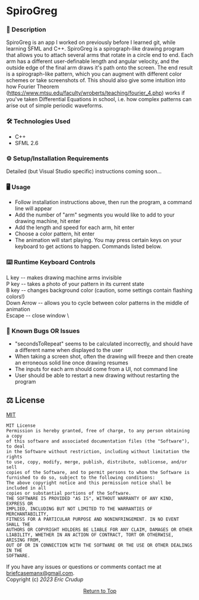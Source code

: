 # SpiroGreg

### 📖 Description
SpiroGreg is an app I worked on previously before I learned git, while learning SFML and C++. SpiroGreg is a spirograph-like drawing program that allows you to attach several arms that rotate in a circle end to end. Each arm has a different user-definable length and angular velocity, and the outside edge of the final arm draws it's path onto the screen. The end result is a spirograph-like pattern, which you can augment with different color schemes or take screenshots of. This should also give some intuition into how Fourier Theorem (https://www.mtsu.edu/faculty/wroberts/teaching/fourier_4.php) works if you've taken Differential Equations in school, i.e. how complex patterns can arise out of simple periodic waveforms. 

### 🛠 Technologies Used
- C++
- SFML 2.6

### ⚙️ Setup/Installation Requirements
Detailed (but Visual Studio specific) instructions coming soon... 

### 🖥️ Usage
- Follow installation instructions above, then run the program, a command line will appear
- Add the number of "arm" segments you would like to add to your drawing machine, hit enter
- Add the length and speed for each arm, hit enter
- Choose a color pattern, hit enter
- The animation will start playing. You may press certain keys on your keyboard to get actions to happen. Commands listed below.

### ⌨️ Runtime Keyboard Controls
L key -- makes drawing machine arms invisible   \
P key -- takes a photo of your pattern in its current state   \
B key -- changes background color (caution, some settings contain flashing colors!)   \
Down Arrow -- allows you to cycle between color patterns in the middle of animation   \
Escape -- close window   \

### 🦠 Known Bugs OR Issues
- "secondsToRepeat" seems to be calculated incorrectly, and should have a different name when displayed to the user
- When taking a screen shot, often the drawing will freeze and then create an erroneous solid line once drawing resumes
- The inputs for each arm should come from a UI, not command line
- User should be able to restart a new drawing without restarting the program

## ⚖️ License

[MIT](https://opensource.org/licenses/MIT)    

```
MIT License
Permission is hereby granted, free of charge, to any person obtaining a copy
of this software and associated documentation files (the "Software"), to deal
in the Software without restriction, including without limitation the rights
to use, copy, modify, merge, publish, distribute, sublicense, and/or sell
copies of the Software, and to permit persons to whom the Software is
furnished to do so, subject to the following conditions:
The above copyright notice and this permission notice shall be included in all
copies or substantial portions of the Software.
THE SOFTWARE IS PROVIDED "AS IS", WITHOUT WARRANTY OF ANY KIND, EXPRESS OR
IMPLIED, INCLUDING BUT NOT LIMITED TO THE WARRANTIES OF MERCHANTABILITY,
FITNESS FOR A PARTICULAR PURPOSE AND NONINFRINGEMENT. IN NO EVENT SHALL THE
AUTHORS OR COPYRIGHT HOLDERS BE LIABLE FOR ANY CLAIM, DAMAGES OR OTHER
LIABILITY, WHETHER IN AN ACTION OF CONTRACT, TORT OR OTHERWISE, ARISING FROM,
OUT OF OR IN CONNECTION WITH THE SOFTWARE OR THE USE OR OTHER DEALINGS IN THE
SOFTWARE.
```
If you have any issues or questions or comments 
contact me at briefcasemanx@gmail.com.    
Copyright (c) _2023_  _Eric Crudup_

<center><a href="#">Return to Top</a></center>
